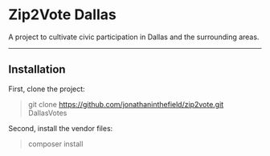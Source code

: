 # Zip2Vote Dallas
A project to cultivate civic participation in Dallas and the surrounding areas.

----
## Installation
First, clone the project:
> git clone https://github.com/jonathaninthefield/zip2vote.git DallasVotes

Second, install the vendor files:
> composer install
